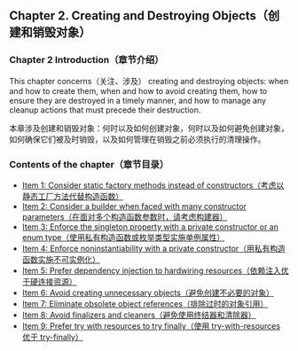 ## Chapter 2. Creating and Destroying Objects（创建和销毁对象）

### Chapter 2 Introduction（章节介绍）

This chapter concerns（关注、涉及） creating and destroying objects: when and how to create them, when and how to avoid creating them, how to ensure they are destroyed in a timely manner, and how to manage any cleanup actions that must precede their destruction.

本章涉及创建和销毁对象：何时以及如何创建对象，何时以及如何避免创建对象，如何确保它们被及时销毁，以及如何管理在销毁之前必须执行的清理操作。

### Contents of the chapter（章节目录）
- [Item 1: Consider static factory methods instead of constructors（考虑以静态工厂方法代替构造函数）](Chapter-2-Item-1-Consider-static-factory-methods-instead-of-constructors.md)
- [Item 2: Consider a builder when faced with many constructor parameters（在面对多个构造函数参数时，请考虑构建器）](Chapter-2-Item-2-Consider-a-builder-when-faced-with-many-constructor-parameters.md)
- [Item 3: Enforce the singleton property with a private constructor or an enum type（使用私有构造函数或枚举类型实施单例属性）](Chapter-2-Item-3-Enforce-the-singleton-property-with-a-private-constructor-or-an-enum-type.md)
- [Item 4: Enforce noninstantiability with a private constructor（用私有构造函数实施不可实例化）](Chapter-2-Item-4-Enforce-noninstantiability-with-a-private-constructor.md)
- [Item 5: Prefer dependency injection to hardwiring resources（依赖注入优于硬连接资源）](Chapter-2-Item-5-Prefer-dependency-injection-to-hardwiring-resources.md)
- [Item 6: Avoid creating unnecessary objects（避免创建不必要的对象）](Chapter-2-Item-6-Avoid-creating-unnecessary-objects.md)
- [Item 7: Eliminate obsolete object references（排除过时的对象引用）](Chapter-2-Item-7-Eliminate-obsolete-object-references.md)
- [Item 8: Avoid finalizers and cleaners（避免使用终结器和清除器）](Chapter-2-Item-8-Avoid-finalizers-and-cleaners.md)
- [Item 9: Prefer try with resources to try finally（使用 try-with-resources 优于 try-finally）](Chapter-2-Item-9-Prefer-try-with-resources-to-try-finally.md)
